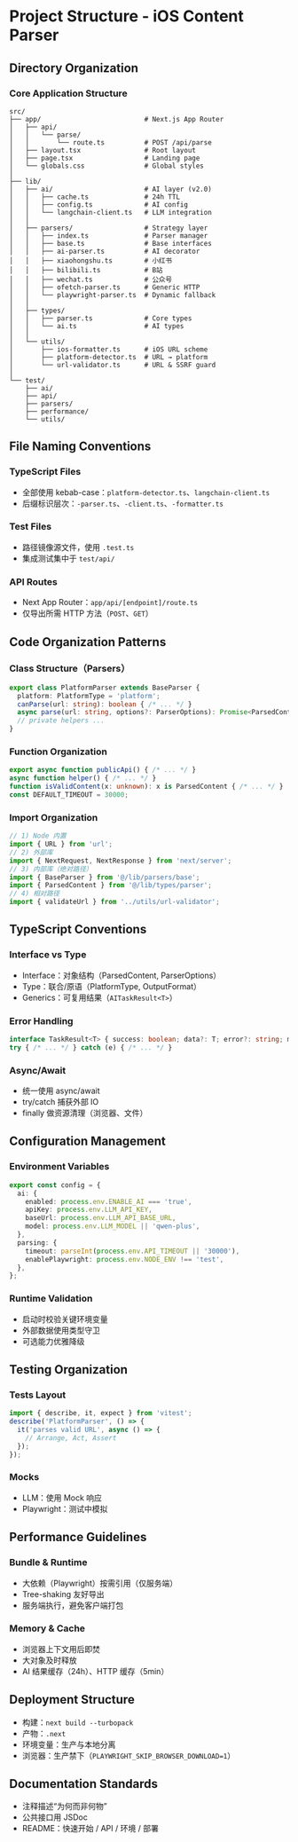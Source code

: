 # Project Structure - iOS Content Parser

## Directory Organization

### Core Application Structure

```text
src/
├── app/                          # Next.js App Router
│   ├── api/
│   │   └── parse/
│   │       └── route.ts          # POST /api/parse
│   ├── layout.tsx                # Root layout
│   ├── page.tsx                  # Landing page
│   └── globals.css               # Global styles
│
├── lib/
│   ├── ai/                       # AI layer (v2.0)
│   │   ├── cache.ts              # 24h TTL
│   │   ├── config.ts             # AI config
│   │   └── langchain-client.ts   # LLM integration
│   │
│   ├── parsers/                  # Strategy layer
│   │   ├── index.ts              # Parser manager
│   │   ├── base.ts               # Base interfaces
│   │   ├── ai-parser.ts          # AI decorator
│   │   ├── xiaohongshu.ts        # 小红书
│   │   ├── bilibili.ts           # B站
│   │   ├── wechat.ts             # 公众号
│   │   ├── ofetch-parser.ts      # Generic HTTP
│   │   └── playwright-parser.ts  # Dynamic fallback
│   │
│   ├── types/
│   │   ├── parser.ts             # Core types
│   │   └── ai.ts                 # AI types
│   │
│   └── utils/
│       ├── ios-formatter.ts      # iOS URL scheme
│       ├── platform-detector.ts  # URL → platform
│       └── url-validator.ts      # URL & SSRF guard
│
└── test/
    ├── ai/
    ├── api/
    ├── parsers/
    ├── performance/
    └── utils/
```

## File Naming Conventions

### TypeScript Files

- 全部使用 kebab-case：`platform-detector.ts`、`langchain-client.ts`
- 后缀标识层次：`-parser.ts`、`-client.ts`、`-formatter.ts`

### Test Files

- 路径镜像源文件，使用 `.test.ts`
- 集成测试集中于 `test/api/`

### API Routes

- Next App Router：`app/api/[endpoint]/route.ts`
- 仅导出所需 HTTP 方法（`POST`、`GET`）

## Code Organization Patterns

### Class Structure（Parsers）

```typescript
export class PlatformParser extends BaseParser {
  platform: PlatformType = 'platform';
  canParse(url: string): boolean { /* ... */ }
  async parse(url: string, options?: ParserOptions): Promise<ParsedContent> { /* ... */ }
  // private helpers ...
}
```

### Function Organization

```typescript
export async function publicApi() { /* ... */ }
async function helper() { /* ... */ }
function isValidContent(x: unknown): x is ParsedContent { /* ... */ }
const DEFAULT_TIMEOUT = 30000;
```

### Import Organization

```typescript
// 1) Node 内置
import { URL } from 'url';
// 2) 外部库
import { NextRequest, NextResponse } from 'next/server';
// 3) 内部库（绝对路径）
import { BaseParser } from '@/lib/parsers/base';
import { ParsedContent } from '@/lib/types/parser';
// 4) 相对路径
import { validateUrl } from '../utils/url-validator';
```

## TypeScript Conventions

### Interface vs Type

- Interface：对象结构（ParsedContent, ParserOptions）
- Type：联合/原语（PlatformType, OutputFormat）
- Generics：可复用结果（`AITaskResult<T>`）

### Error Handling

```typescript
interface TaskResult<T> { success: boolean; data?: T; error?: string; model?: string }
try { /* ... */ } catch (e) { /* ... */ }
```

### Async/Await

- 统一使用 async/await
- try/catch 捕获外部 IO
- finally 做资源清理（浏览器、文件）

## Configuration Management

### Environment Variables

```typescript
export const config = {
  ai: {
    enabled: process.env.ENABLE_AI === 'true',
    apiKey: process.env.LLM_API_KEY,
    baseUrl: process.env.LLM_API_BASE_URL,
    model: process.env.LLM_MODEL || 'qwen-plus',
  },
  parsing: {
    timeout: parseInt(process.env.API_TIMEOUT || '30000'),
    enablePlaywright: process.env.NODE_ENV !== 'test',
  },
};
```

### Runtime Validation

- 启动时校验关键环境变量
- 外部数据使用类型守卫
- 可选能力优雅降级

## Testing Organization

### Tests Layout

```typescript
import { describe, it, expect } from 'vitest';
describe('PlatformParser', () => {
  it('parses valid URL', async () => {
    // Arrange, Act, Assert
  });
});
```

### Mocks

- LLM：使用 Mock 响应
- Playwright：测试中模拟

## Performance Guidelines

### Bundle & Runtime

- 大依赖（Playwright）按需引用（仅服务端）
- Tree-shaking 友好导出
- 服务端执行，避免客户端打包

### Memory & Cache

- 浏览器上下文用后即焚
- 大对象及时释放
- AI 结果缓存（24h）、HTTP 缓存（5min）

## Deployment Structure

- 构建：`next build --turbopack`
- 产物：`.next`
- 环境变量：生产与本地分离
- 浏览器：生产禁下（`PLAYWRIGHT_SKIP_BROWSER_DOWNLOAD=1`）

## Documentation Standards

- 注释描述“为何而非何物”
- 公共接口用 JSDoc
- README：快速开始 / API / 环境 / 部署
